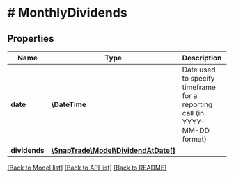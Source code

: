 # # MonthlyDividends

## Properties

Name | Type | Description | Notes
------------ | ------------- | ------------- | -------------
**date** | **\DateTime** | Date used to specify timeframe for a reporting call (in YYYY-MM-DD format) | [optional]
**dividends** | [**\SnapTrade\Model\DividendAtDate[]**](DividendAtDate.md) |  | [optional]

[[Back to Model list]](../../README.md#models) [[Back to API list]](../../README.md#endpoints) [[Back to README]](../../README.md)
